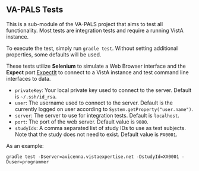 ## VA-PALS Tests

This is a sub-module of the VA-PALS project that aims to test all functionality. Most tests are integration tests and 
require a running VistA instance.

To execute the test, simply run `gradle test`. Without setting additional properties, some defaults will be used.

These tests utilize __Selenium__ to simulate a Web Browser interface and the __Expect__ port [ExpectIt](https://github.com/Alexey1Gavrilov/ExpectIt) to connect to a VistA instance and test command line interfaces to data.

- `privateKey`: Your local private key used to connect to the server. Default is `~/.ssh/id_rsa`.
- `user`: The username used to connect to the server. Default is the currently logged on user according to `System.getProperty("user.name")`.
- `server`: The server to use for integration tests. Default is `localhost`.
- `port`: The port of the web server. Default value is `9080`.
- `studyIds`: A comma separated list of study IDs to use as test subjects. Note that the study does not need to exist. Default value is `PA0001`.

As an example:

    gradle test -Dserver=avicenna.vistaexpertise.net -DstudyId=XX0001 -Duser=programmer
      